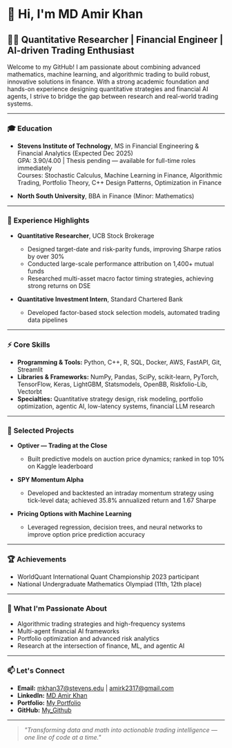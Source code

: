 # 👋 Hi, I'm MD Amir Khan

## 🧑‍💻 Quantitative Researcher | Financial Engineer | AI-driven Trading Enthusiast

Welcome to my GitHub! I am passionate about combining advanced mathematics, machine learning, and algorithmic trading to build robust, innovative solutions in finance. With a strong academic foundation and hands-on experience designing quantitative strategies and financial AI agents, I strive to bridge the gap between research and real-world trading systems.

---

### 🎓 **Education**

- **Stevens Institute of Technology**, MS in Financial Engineering & Financial Analytics (Expected Dec 2025)  
  GPA: 3.90/4.00 | Thesis pending — available for full-time roles immediately  
  Courses: Stochastic Calculus, Machine Learning in Finance, Algorithmic Trading, Portfolio Theory, C++ Design Patterns, Optimization in Finance

- **North South University**, BBA in Finance (Minor: Mathematics)

---

### 💼 **Experience Highlights**

- **Quantitative Researcher**, UCB Stock Brokerage
  - Designed target-date and risk-parity funds, improving Sharpe ratios by over 30%
  - Conducted large-scale performance attribution on 1,400+ mutual funds
  - Researched multi-asset macro factor timing strategies, achieving strong returns on DSE

- **Quantitative Investment Intern**, Standard Chartered Bank
  - Developed factor-based stock selection models, automated trading data pipelines

---

### ⚡ **Core Skills**

- **Programming & Tools:** Python, C++, R, SQL, Docker, AWS, FastAPI, Git, Streamlit
- **Libraries & Frameworks:** NumPy, Pandas, SciPy, scikit-learn, PyTorch, TensorFlow, Keras, LightGBM, Statsmodels, OpenBB, Riskfolio-Lib, Vectorbt
- **Specialties:** Quantitative strategy design, risk modeling, portfolio optimization, agentic AI, low-latency systems, financial LLM research

---

### 🔬 **Selected Projects**

- **Optiver — Trading at the Close**
  - Built predictive models on auction price dynamics; ranked in top 10% on Kaggle leaderboard

- **SPY Momentum Alpha**
  - Developed and backtested an intraday momentum strategy using tick-level data; achieved 35.8% annualized return and 1.67 Sharpe

- **Pricing Options with Machine Learning**
  - Leveraged regression, decision trees, and neural networks to improve option price prediction accuracy

---

### 🏆 **Achievements**

- WorldQuant International Quant Championship 2023 participant
- National Undergraduate Mathematics Olympiad (11th, 12th place)

---

### 🌟 **What I'm Passionate About**

- Algorithmic trading strategies and high-frequency systems
- Multi-agent financial AI frameworks
- Portfolio optimization and advanced risk analytics
- Research at the intersection of finance, ML, and agentic AI

---

### 📫 **Let's Connect**

- **Email:** mkhan37@stevens.edu | amirk2317@gmail.com
- **LinkedIn:** [MD Amir Khan](https://www.linkedin.com/in/amirkhan2317)
- **Portfolio:** [My Portfolio](https://www.datascienceportfol.io/mkhan37)
- **GitHub:** [My_Github](https://github.com/Mkhan2317?tab=repositories)

---

> *"Transforming data and math into actionable trading intelligence — one line of code at a time."*

